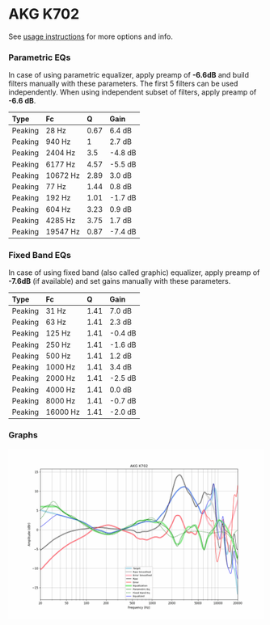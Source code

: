 # AKG K702
See [usage instructions](https://github.com/jaakkopasanen/AutoEq#usage) for more options and info.

### Parametric EQs
In case of using parametric equalizer, apply preamp of **-6.6dB** and build filters manually
with these parameters. The first 5 filters can be used independently.
When using independent subset of filters, apply preamp of **-6.6 dB**.

| Type    | Fc       |    Q | Gain    |
|:--------|:---------|:-----|:--------|
| Peaking | 28 Hz    | 0.67 | 6.4 dB  |
| Peaking | 940 Hz   | 1    | 2.7 dB  |
| Peaking | 2404 Hz  | 3.5  | -4.8 dB |
| Peaking | 6177 Hz  | 4.57 | -5.5 dB |
| Peaking | 10672 Hz | 2.89 | 3.0 dB  |
| Peaking | 77 Hz    | 1.44 | 0.8 dB  |
| Peaking | 192 Hz   | 1.01 | -1.7 dB |
| Peaking | 604 Hz   | 3.23 | 0.9 dB  |
| Peaking | 4285 Hz  | 3.75 | 1.7 dB  |
| Peaking | 19547 Hz | 0.87 | -7.4 dB |

### Fixed Band EQs
In case of using fixed band (also called graphic) equalizer, apply preamp of **-7.6dB**
(if available) and set gains manually with these parameters.

| Type    | Fc       |    Q | Gain    |
|:--------|:---------|:-----|:--------|
| Peaking | 31 Hz    | 1.41 | 7.0 dB  |
| Peaking | 63 Hz    | 1.41 | 2.3 dB  |
| Peaking | 125 Hz   | 1.41 | -0.4 dB |
| Peaking | 250 Hz   | 1.41 | -1.6 dB |
| Peaking | 500 Hz   | 1.41 | 1.2 dB  |
| Peaking | 1000 Hz  | 1.41 | 3.4 dB  |
| Peaking | 2000 Hz  | 1.41 | -2.5 dB |
| Peaking | 4000 Hz  | 1.41 | 0.0 dB  |
| Peaking | 8000 Hz  | 1.41 | -0.7 dB |
| Peaking | 16000 Hz | 1.41 | -2.0 dB |

### Graphs
![](./AKG%20K702.png)